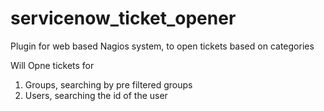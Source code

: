 # servicenow_ticket_opener
Plugin for web based Nagios system, to open tickets based on categories

Will Opne tickets for 
  1. Groups, searching by pre filtered groups
  2. Users, searching the id of the user
